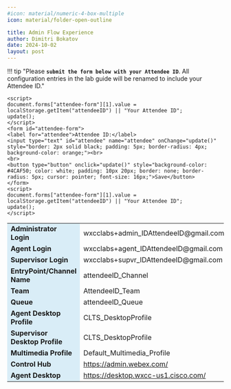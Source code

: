 ```yaml
---
#icon: material/numeric-4-box-multiple
icon: material/folder-open-outline

title: Admin Flow Experience
author: Dimitri Bokatov
date: 2024-10-02
layout: post
---
```



<script>
    function update(){them = Array.from(document.querySelectorAll("input")).reduce((acc, input) => ({...acc, [input.id + "_out"] : input.value}),{});
   Object.entries(them).forEach((entry) => {
    Array.from(document.getElementsByClassName(entry[0])).forEach((element,index) => 
    {
      console.log(document.getElementsByClassName(entry[0])[index].innerHTML); 
      document.getElementsByClassName(entry[0])[index].innerHTML = entry[1];
    })})

  event.preventDefault()
   if(document.forms["attendee-form"][1].value != "Your_Attendee_ID"){
    localStorage.setItem("attendeeID",document.forms["attendee-form"][1].value)
  }  
  }
</script>

!!! tip "Please **`submit the form below with your Attendee ID`**. All configuration entries in the lab guide will be renamed to include your Attendee ID."

    <script>
    document.forms["attendee-form"][1].value = localStorage.getItem("attendeeID") || "Your Attendee ID"; 
    update();
    </script>
    <form id="attendee-form">
    <label for="attendee">Attendee ID:</label>
    <input type="text" id="attendee" name="attendee" onChange="update()" style="border: 2px solid black; padding: 5px; border-radius: 4px; background-color: orange;"><br>
    <br>
    <button type="button" onclick="update()" style="background-color: #4CAF50; color: white; padding: 10px 20px; border: none; border-radius: 5px; cursor: pointer; font-size: 16px;">Save</button>
    </form>
    <script>
    document.forms["attendee-form"][1].value = localStorage.getItem("attendeeID") || "Your Attendee ID";
    update();
    </script>

<table>
  <tr>
    <td style="background-color: #d9edf7; font-weight: bold;">Administrator Login</td>
    <td>wxcclabs+admin_ID<w class = "attendee_out">AttendeeID</w>@gmail.com</td>
  </tr>
  <tr>
    <td style="background-color: #d9edf7; font-weight: bold;">Agent Login</td>
    <td>wxcclabs+agent_ID<w class = "attendee_out">AttendeeID</w>@gmail.com</td>
  </tr>
  <tr>
    <td style="background-color: #d9edf7; font-weight: bold;">Supervisor Login</td>
    <td>wxcclabs+supvr_ID<w class = "attendee_out">AttendeeID</w>@gmail.com</td>
  </tr>
  <tr>
    <td style="background-color: #d9edf7; font-weight: bold;">EntryPoint/Channel Name</td>
    <td><w class = "attendee_out">attendeeID</w>_Channel</td>
  </tr>
  <tr>
    <td style="background-color: #d9edf7; font-weight: bold;">Team</td>
    <td><w class = "attendee_out">AttendeeID</w>_Team</td>
  </tr>
  <tr>
    <td style="background-color: #d9edf7; font-weight: bold;">Queue</td>
    <td><w class = "attendee_out">attendeeID</w>_Queue</td>
  </tr>  
  <tr>
    <td style="background-color: #d9edf7; font-weight: bold;">Agent Desktop Profile</td>
    <td>CLTS_DesktopProfile</td>
  </tr> 
  <tr>
    <td style="background-color: #d9edf7; font-weight: bold;">Supervisor Desktop Profile</td>
    <td>CLTS_DesktopProfile</td>
  </tr>
  <tr>
    <td style="background-color: #d9edf7; font-weight: bold;">Multimedia Profile</td>
    <td>Default_Multimedia_Profile</td>
  </tr>    
  <tr>
    <td style="background-color: #d9edf7; font-weight: bold;">Control Hub</td>
    <td><a href="https://admin.webex.com/">https://admin.webex.com/</a></td>
  </tr>
  <tr>
    <td style="background-color: #d9edf7; font-weight: bold;">Agent Desktop</td>
    <td><a href="https://desktop.wxcc-us1.cisco.com/">https://desktop.wxcc-us1.cisco.com/</a></td>
  </tr>
</table>
